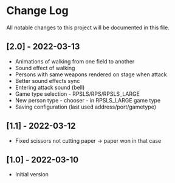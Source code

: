 # Change Log
All notable changes to this project will be documented in this file.

## [2.0] - 2022-03-13
- Animations of walking from one field to another
- Sound effect of walking
- Persons with same weapons rendered on stage when attack
- Better sound effects sync
- Entering attack sound (bell)
- Game type selection - RPSLS/RPS/RPSLS_LARGE
- New person type - chooser - in RPSLS_LARGE game type
- Saving configuration (last used address/port/gametype)

## [1.1] - 2022-03-12
- Fixed scissors not cutting paper -> paper won in that case

## [1.0] - 2022-03-10
- Initial version
